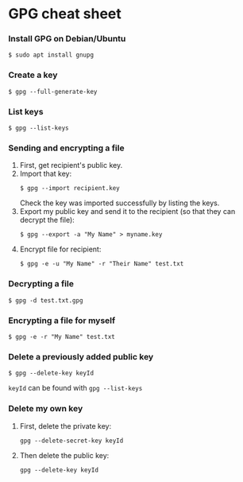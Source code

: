 # GPG cheat sheet

### Install GPG on Debian/Ubuntu
```
$ sudo apt install gnupg
```

### Create a key
```
$ gpg --full-generate-key
```

### List keys
```
$ gpg --list-keys
```

### Sending and encrypting a file
1. First, get recipient's public key.
2. Import that key:
    ```
    $ gpg --import recipient.key
    ```
   Check the key was imported successfully by listing the keys. 
3. Export my public key and send it to the recipient (so that they can decrypt the file):
    ```
    $ gpg --export -a "My Name" > myname.key
    ```
4. Encrypt file for recipient:
    ```
    $ gpg -e -u "My Name" -r "Their Name" test.txt
    ```


### Decrypting a file
```
$ gpg -d test.txt.gpg
```

### Encrypting a file for myself
```
$ gpg -e -r "My Name" test.txt
```

### Delete a previously added public key
```
$ gpg --delete-key keyId
```
`keyId` can be found with `gpg --list-keys`

### Delete my own key
1. First, delete the private key:
    ```
    gpg --delete-secret-key keyId
    ```
2. Then delete the public key:
    ```
    gpg --delete-key keyId
    ```